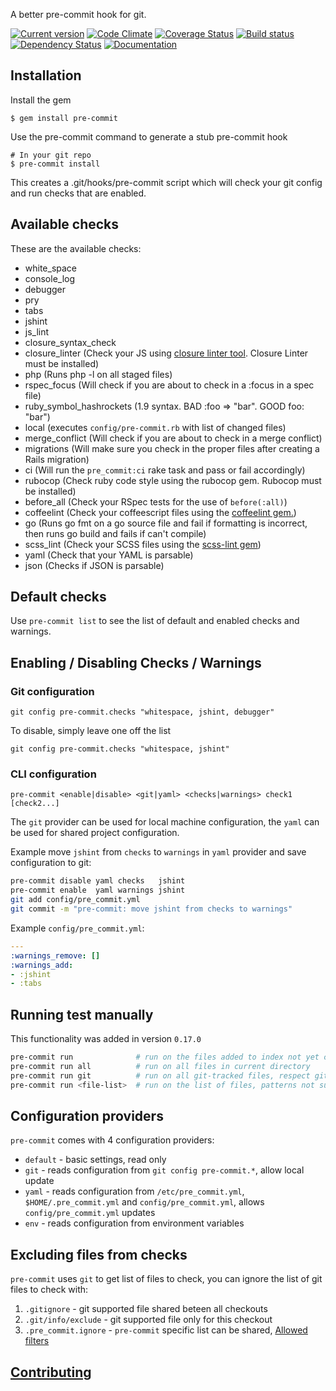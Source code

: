 A better pre-commit hook for git.

[![Current version](https://badge.fury.io/rb/pre-commit.svg)](https://rubygems.org/gems/pre-commit)
[![Code Climate](https://img.shields.io/codeclimate/github/jish/pre-commit.svg)](https://codeclimate.com/github/jish/pre-commit)
[![Coverage Status](https://img.shields.io/coveralls/jish/pre-commit/master.svg)](https://coveralls.io/r/jish/pre-commit?branch=master)
[![Build status](https://travis-ci.org/jish/pre-commit.svg?branch=master)](https://travis-ci.org/jish/pre-commit)
[![Dependency Status](https://gemnasium.com/jish/pre-commit.png)](https://gemnasium.com/jish/pre-commit)
[![Documentation](https://img.shields.io/badge/yard-docs-blue.svg)](http://rubydoc.info/gems/pre-commit/frames)

## Installation

Install the gem

    $ gem install pre-commit

Use the pre-commit command to generate a stub pre-commit hook

    # In your git repo
    $ pre-commit install

This creates a .git/hooks/pre-commit script which will check your git config and run checks that are enabled.

## Available checks

These are the available checks:

* white_space
* console_log
* debugger
* pry
* tabs
* jshint
* js_lint
* closure\_syntax\_check
* closure\_linter (Check your JS using [closure linter tool](https://developers.google.com/closure/utilities/docs/linter_howto). Closure Linter must be installed)
* php (Runs php -l on all staged files)
* rspec_focus (Will check if you are about to check in a :focus in a spec file)
* ruby_symbol_hashrockets (1.9 syntax. BAD :foo => "bar". GOOD foo: "bar")
* local (executes `config/pre-commit.rb` with list of changed files)
* merge_conflict (Will check if you are about to check in a merge conflict)
* migrations (Will make sure you check in the proper files after creating a Rails migration)
* ci (Will run the `pre_commit:ci` rake task and pass or fail accordingly)
* rubocop (Check ruby code style using the rubocop gem. Rubocop must be installed)
* before_all (Check your RSpec tests for the use of `before(:all)`)
* coffeelint (Check your coffeescript files using the [coffeelint gem.](https://github.com/clutchski/coffeelint))
* go (Runs go fmt on a go source file and fail if formatting is incorrect, then runs go build and fails if can't compile)
* scss_lint (Check your SCSS files using the [scss-lint gem](https://github.com/causes/scss-lint))
* yaml (Check that your YAML is parsable)
* json (Checks if JSON is parsable)

## Default checks

Use `pre-commit list` to see the list of default and enabled checks and warnings.

## Enabling / Disabling Checks / Warnings

### Git configuration

    git config pre-commit.checks "whitespace, jshint, debugger"

To disable, simply leave one off the list

    git config pre-commit.checks "whitespace, jshint"

### CLI configuration

```ssh
pre-commit <enable|disable> <git|yaml> <checks|warnings> check1 [check2...]
```

The `git` provider can be used for local machine configuration, the `yaml` can be used for shared
project configuration.

Example move `jshint` from `checks` to `warnings` in `yaml` provider and save configuration to git:
```bash
pre-commit disable yaml checks   jshint
pre-commit enable  yaml warnings jshint
git add config/pre_commit.yml
git commit -m "pre-commit: move jshint from checks to warnings"
```

Example `config/pre_commit.yml`:
```yaml
---
:warnings_remove: []
:warnings_add:
- :jshint
- :tabs
```

## Running test manually

This functionality was added in version `0.17.0`

```bash
pre-commit run              # run on the files added to index not yet commited
pre-commit run all          # run on all files in current directory
pre-commit run git          # run on all git-tracked files, respect gitignore (added in 0.19.0)
pre-commit run <file-list>  # run on the list of files, patterns not supported
```

## Configuration providers

`pre-commit` comes with 4 configuration providers:

- `default` - basic settings, read only
- `git` - reads configuration from `git config pre-commit.*`, allow local update
- `yaml` - reads configuration from `/etc/pre_commit.yml`, `$HOME/.pre_commit.yml` and `config/pre_commit.yml`, allows `config/pre_commit.yml` updates
- `env` - reads configuration from environment variables

## Excluding files from checks

`pre-commit` uses `git` to get list of files to check, you can ignore
the list of git files to check with:

1. `.gitignore` - git supported file shared beteen all checkouts
2. `.git/info/exclude` - git supported file only for this checkout
3. `.pre_commit.ignore` - `pre-commit` specific list can be shared,
    [Allowed filters](http://www.ruby-doc.org/core-2.1.3/File.html#method-c-fnmatch)

## [Contributing](CONTRIBUTING.md)
